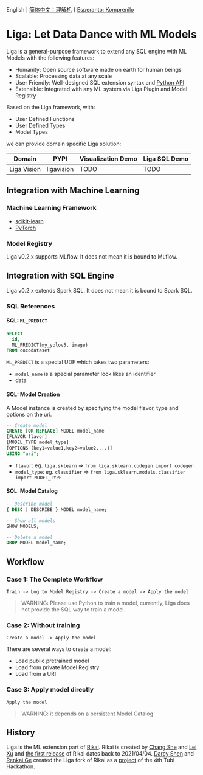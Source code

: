 English | [简体中文：理解机](README_ZH.md)丨[Esperanto: Komprenilo](READEME_EO.md)


# Liga: Let Data Dance with ML Models
Liga is a general-purpose framework to extend any SQL engine with ML Models with the following features:

+ Humanity: Open source software made on earth for human beings
+ Scalable: Processing data at any scale
+ User Friendly: Well-designed SQL extension syntax and [Python API](README_PYTHON.md)
+ Extensible: Integrated with any ML system via Liga Plugin and Model Registry

Based on the Liga framework, with:
+ User Defined Functions
+ User Defined Types
+ Model Types

we can provide domain specific Liga solution:

| Domain | PYPI | Visualization Demo | Liga SQL Demo |
|-----------------|------|--------------------|---------------|
| [Liga Vision](README_VISION.md) | ligavision | TODO | TODO |

## Integration with Machine Learning
### Machine Learning Framework
+ [scikit-learn](README_SKLEARN.md)
+ [PyTorch](https://github.com/komprenilo/liga-pytorch)

### Model Registry
Liga v0.2.x supports MLflow. It does not mean it is bound to MLflow.

## Integration with SQL Engine
Liga v0.2.x extends Spark SQL. It does not mean it is bound to Spark SQL.

### SQL References
#### SQL: `ML_PREDICT`
``` sql
SELECT
  id,
  ML_PREDICT(my_yolov5, image)
FROM cocodataset 
```

`ML_PREDICT` is a special UDF which takes two parameters:
+ `model_name` is a special parameter look likes an identifier
+ data

#### SQL: Model Creation
A Model instance is created by specifying the model flavor, type and options on the uri.

``` sql
-- Create model
CREATE [OR REPLACE] MODEL model_name
[FLAVOR flavor]
[MODEL_TYPE model_type]
[OPTIONS (key1=value1,key2=value2,...)]
USING "uri";
```

+ `flavor`: eg. `liga.sklearn` => `from liga.sklearn.codegen import codegen`
+ `model_type`: eg. `classifier` => `from liga.sklearn.models.classifier import MODEL_TYPE`


#### SQL: Model Catalog
``` sql
-- Describe model
{ DESC | DESCRIBE } MODEL model_name;

-- Show all models
SHOW MODELS;

-- Delete a model
DROP MODEL model_name;
```

## Workflow
### Case 1: The Complete Workflow
```
Train -> Log to Model Registry -> Create a model -> Apply the model
```
> WARNING: Please use Python to train a model, currently, Liga does not provide the SQL way to train a model.

### Case 2: Without training
```
Create a model -> Apply the model
```
There are several ways to create a model:
+ Load public pretrained model
+ Load from private Model Registry
+ Load from a URI


### Case 3: Apply model directly
```
Apply the model
```
> WARNING: it depends on a persistent Model Catalog

## History
Liga is the ML extension part of [Rikai](https://github.com/eto-ai/rikai). Rikai is created by [Chang She](https://github.com/changhiskhan) and [Lei Xu](https://github.com/eddyxu) and [the first release](https://github.com/eto-ai/rikai/releases/tag/v0.0.4) of Rikai dates back to 2021/04/04. [Darcy Shen](https://github.com/da-tubi) and [Renkai Ge](https://github.com/Renkai) created the Liga fork of Rikai as a [project](https://github.com/komprenilo/liga/issues/13) of the 4th Tubi Hackathon.
